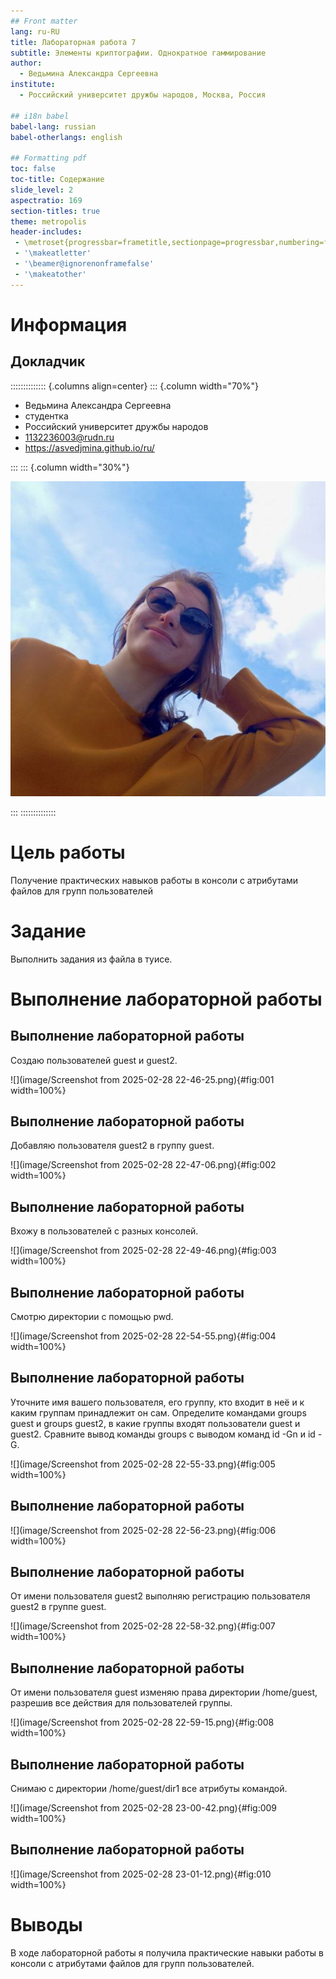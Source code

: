 ```yaml
---
## Front matter
lang: ru-RU
title: Лабораторная работа 7
subtitle: Элементы криптографии. Однократное гаммирование
author:
  - Ведьмина Александра Сергеевна
institute:
  - Российский университет дружбы народов, Москва, Россия

## i18n babel
babel-lang: russian
babel-otherlangs: english

## Formatting pdf
toc: false
toc-title: Содержание
slide_level: 2
aspectratio: 169
section-titles: true
theme: metropolis
header-includes:
 - \metroset{progressbar=frametitle,sectionpage=progressbar,numbering=fraction}
 - '\makeatletter'
 - '\beamer@ignorenonframefalse'
 - '\makeatother'
---
```


# Информация

## Докладчик

:::::::::::::: {.columns align=center}
::: {.column width="70%"}

  * Ведьмина Александра Сергеевна
  * студентка
  * Российский университет дружбы народов
  * [1132236003@rudn.ru](mailto:1132236003@rudn.ru)
  * <https://asvedjmina.github.io/ru/>

:::
::: {.column width="30%"}

![](./image/admin.jpg)

:::
::::::::::::::

# Цель работы

Получение практических навыков работы в консоли с атрибутами файлов для групп пользователей

# Задание

Выполнить задания из файла в туисе.

# Выполнение лабораторной работы

## Выполнение лабораторной работы

Создаю пользователей guest и guest2.

![](image/Screenshot from 2025-02-28 22-46-25.png){#fig:001 width=100%}

## Выполнение лабораторной работы

Добавляю пользователя guest2 в группу guest.

![](image/Screenshot from 2025-02-28 22-47-06.png){#fig:002 width=100%}

## Выполнение лабораторной работы

Вхожу в пользователей с разных консолей.

![](image/Screenshot from 2025-02-28 22-49-46.png){#fig:003 width=100%}

## Выполнение лабораторной работы

Смотрю директории с помощью pwd.

![](image/Screenshot from 2025-02-28 22-54-55.png){#fig:004 width=100%}

## Выполнение лабораторной работы

Уточните имя вашего пользователя, его группу, кто входит в неё и к каким группам принадлежит он сам. Определите командами groups guest и groups guest2, в какие группы входят пользователи guest и guest2. Сравните вывод команды groups с выводом команд id -Gn и id -G.

![](image/Screenshot from 2025-02-28 22-55-33.png){#fig:005 width=100%}

## Выполнение лабораторной работы

![](image/Screenshot from 2025-02-28 22-56-23.png){#fig:006 width=100%}

## Выполнение лабораторной работы

От имени пользователя guest2 выполняю регистрацию пользователя guest2 в группе guest.

![](image/Screenshot from 2025-02-28 22-58-32.png){#fig:007 width=100%}

## Выполнение лабораторной работы

От имени пользователя guest изменяю права директории /home/guest, разрешив все действия для пользователей группы.

![](image/Screenshot from 2025-02-28 22-59-15.png){#fig:008 width=100%}

## Выполнение лабораторной работы

Снимаю с директории /home/guest/dir1 все атрибуты командой.

![](image/Screenshot from 2025-02-28 23-00-42.png){#fig:009 width=100%}

## Выполнение лабораторной работы

![](image/Screenshot from 2025-02-28 23-01-12.png){#fig:010 width=100%}

# Выводы

В ходе лабораторной работы я получила практические навыки работы в консоли с атрибутами файлов для групп пользователей.




